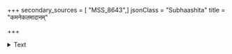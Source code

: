 +++
secondary_sources = [ "MSS_8643",]
jsonClass = "Subhaashita"
title = "कमनेकतमादानम्"

+++

<details><summary>Text</summary>

कमनेकतमादानं सुरतनरजतुच्छलं तदासीनम्।  
अप्यतिमानं खमते सोऽगनिकानं नरं जेतुम्॥
</details>
